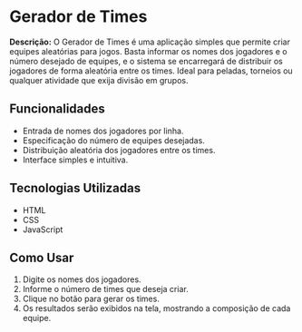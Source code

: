 # Gerador de Times

**Descrição:** O Gerador de Times é uma aplicação simples que permite criar equipes aleatórias para jogos. Basta informar os nomes dos jogadores e o número desejado de equipes, e o sistema se encarregará de distribuir os jogadores de forma aleatória entre os times. Ideal para peladas, torneios ou qualquer atividade que exija divisão em grupos.

## Funcionalidades
- Entrada de nomes dos jogadores por linha.
- Especificação do número de equipes desejadas.
- Distribuição aleatória dos jogadores entre os times.
- Interface simples e intuitiva.

## Tecnologias Utilizadas
- HTML
- CSS
- JavaScript

## Como Usar
1. Digite os nomes dos jogadores.
2. Informe o número de times que deseja criar.
3. Clique no botão para gerar os times.
4. Os resultados serão exibidos na tela, mostrando a composição de cada equipe.
